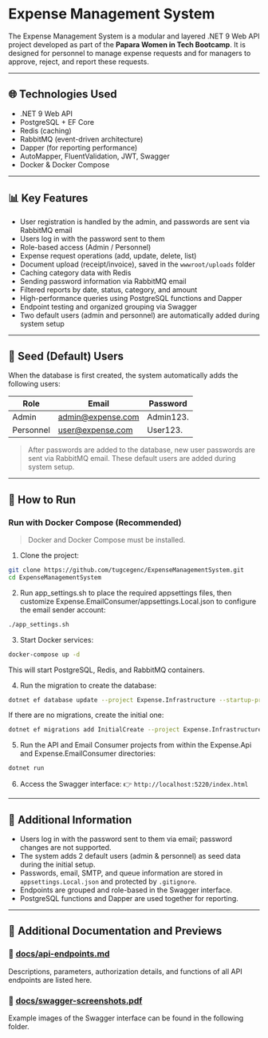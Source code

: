 # Expense Management System

The Expense Management System is a modular and layered .NET 9 Web API project developed as part of the **Papara Women in Tech Bootcamp**. It is designed for personnel to manage expense requests and for managers to approve, reject, and report these requests.

---

## 🌐 Technologies Used

* .NET 9 Web API
* PostgreSQL + EF Core
* Redis (caching)
* RabbitMQ (event-driven architecture)
* Dapper (for reporting performance)
* AutoMapper, FluentValidation, JWT, Swagger
* Docker & Docker Compose

---

## 📊 Key Features

* User registration is handled by the admin, and passwords are sent via RabbitMQ email
* Users log in with the password sent to them
* Role-based access (Admin / Personnel)
* Expense request operations (add, update, delete, list)
* Document upload (receipt/invoice), saved in the `wwwroot/uploads` folder
* Caching category data with Redis
* Sending password information via RabbitMQ email
* Filtered reports by date, status, category, and amount
* High-performance queries using PostgreSQL functions and Dapper
* Endpoint testing and organized grouping via Swagger
* Two default users (admin and personnel) are automatically added during system setup

---

## 🧪 Seed (Default) Users

When the database is first created, the system automatically adds the following users:

| Role      | Email                                         | Password  |
| --------- | --------------------------------------------- | --------- |
| Admin     | [admin@expense.com](mailto:admin@expense.com) | Admin123. |
| Personnel | [user@expense.com](mailto:user@expense.com)   | User123.  |

> After passwords are added to the database, new user passwords are sent via RabbitMQ email. These default users are added during system setup.

---

## 🚀 How to Run

### Run with Docker Compose (Recommended)

> Docker and Docker Compose must be installed.

1. Clone the project:

```bash
git clone https://github.com/tugcegenc/ExpenseManagementSystem.git
cd ExpenseManagementSystem
```

2. Run app_settings.sh to place the required appsettings files, then customize Expense.EmailConsumer/appsettings.Local.json to configure the email sender account:

```bash
./app_settings.sh
```

3. Start Docker services:

```bash
docker-compose up -d
```

This will start PostgreSQL, Redis, and RabbitMQ containers.

4. Run the migration to create the database:

```bash
dotnet ef database update --project Expense.Infrastructure --startup-project Expense.Api
```

If there are no migrations, create the initial one:

```bash
dotnet ef migrations add InitialCreate --project Expense.Infrastructure --startup-project Expense.Api
```

5. Run the API and Email Consumer projects from within the Expense.Api and Expense.EmailConsumer directories:

```bash
dotnet run
```

6. Access the Swagger interface:
   👉 `http://localhost:5220/index.html`

---

## 📖 Additional Information

* Users log in with the password sent to them via email; password changes are not supported.
* The system adds 2 default users (admin & personnel) as seed data during the initial setup.
* Passwords, email, SMTP, and queue information are stored in `appsettings.Local.json` and protected by `.gitignore`.
* Endpoints are grouped and role-based in the Swagger interface.
* PostgreSQL functions and Dapper are used together for reporting.

---

## 📘 Additional Documentation and Previews

### 📄 [docs/api-endpoints.md](docs/api-endpoints.md)

Descriptions, parameters, authorization details, and functions of all API endpoints are listed here.

### 📸 [docs/swagger-screenshots.pdf](docs/swagger-screenshots.pdf)

Example images of the Swagger interface can be found in the following folder.
